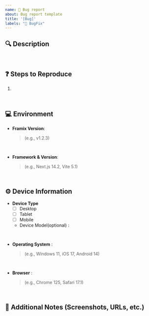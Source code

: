 ```yaml
---
name: 🐞 Bug report
about: Bug report template
title: '[Bug]'
labels: "🐞 BugFix"
---
```


## 🔍 Description

> 

<br />

## ❓ Steps to Reproduce

1. 

<br />

## 💻 Environment

- **Framix Version**: 
  > (e.g., v1.2.3)

<br />

- **Framework & Version**:
  > (e.g., Next.js 14.2, Vite 5.1)

<br />

## ⚙️ Device Information

- **Device Type**
  - [ ] Desktop
  - [ ] Tablet
  - [ ] Mobile
  - Device Model(optional) : 

<br />

- **Operating System** : 
  > (e.g., Windows 11, iOS 17, Android 14) 

<br />

- **Browser** : 
  > (e.g., Chrome 125, Safari 17.1) 

<br />

## 💬 Additional Notes (Screenshots, URLs, etc.)
